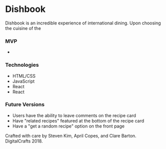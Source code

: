 <h1>Dishbook</h1>
<p>Dishbook is an incredible experience of international dining. Upon choosing the cuisine of the </p>

<h3>MVP</h3>
<ul>
    <li></li>
</ul>

<h3>Technologies</h3>
<ul>
    <li>HTML/CSS</li>
    <li>JavaScript</li>
    <li>React</li>
    <li>React
</ul>

<h3>Future Versions</h3>
<ul>
    <li>Users have the ability to leave comments on the recipe card</li>
    <li>Have "related recipes" featured at the bottom of the recipe card</li>
    <li>Have a "get a random recipe" option on the front page</li>
</ul>

Crafted with care by Steven Kim, April Copes, and Clare Barton.
DigitalCrafts 2018.
